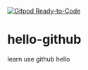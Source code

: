[![Gitpod Ready-to-Code](https://img.shields.io/badge/Gitpod-Ready--to--Code-blue?logo=gitpod)](https://gitpod.io/#https://github.com/NewSword-zh/hello-github) 

# hello-github
learn use github
hello 
